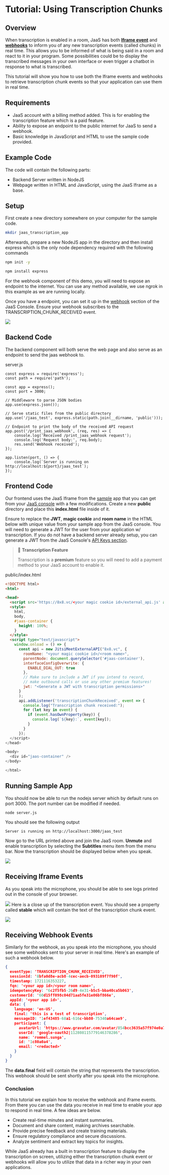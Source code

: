 # Tutorial: Using Transcription Chunks

## Overview

When transcription is enabled in a room, JaaS has both **[Iframe event](https://jitsi.github.io/handbook/docs/dev-guide/dev-guide-iframe-events/#transcriptionchunkreceived)** and **[webhooks](/jaas/docs/webhooks-payload#transcription_chunk_received)** to inform you of any new transcription events (called chunks) in real time. This allows you to be informed of what is being said in a room and react to it in your program. Some possibilities could be to display the transcribed messages in your own interface or even trigger a chatbot in response to what is transcribed.

This tutorial will show you how to use both the Iframe events and webhooks to retrieve transcription chunk events so that your application can use them in real time.

## Requirements

* JaaS account with a billing method added. This is for enabling the transcription feature which is a paid feature.
* Ability to expose an endpoint to the public internet for JaaS to send a webhook.
* Basic knowledge in JavaScript and HTML to use the sample code provided.

## Example Code

The code will contain the following parts:

* Backend Server written in NodeJS
* Webpage written in HTML and JavaScript, using the JaaS Iframe as a base.

## Setup

First create a new directory somewhere on your computer for the sample code. 

```bash
mkdir jaas_transcription_app

```

Afterwards, prepare a new NodeJS app in the directory and then install express which is the only node dependency required with the following commands

```bash
npm init -y

npm install express

```

For the webhook component of this demo, you will need to expose an endpoint to the internet. You can use any method available, we use ngrok in this example as we are running locally.

Once you have a endpoint, you can set it up in the [webhook](jaas-console-webhooks) section of the JaaS Console. Ensure your webhook subscribes to the TRANSCRIPTION_CHUNK_RECEIVED event.

![](../images/30a4fbc-Screenshot_2024-07-16_at_6.40.30_PM.png)

## Backend Code

The backend component will both serve the web page and also serve as an endpoint to send the jaas webhook to.

server.js
```
const express = require('express');
const path = require('path');

const app = express();
const port = 3000;

// Middleware to parse JSON bodies
app.use(express.json());

// Serve static files from the public directory
app.use('/jaas_test', express.static(path.join(__dirname, 'public')));

// Endpoint to print the body of the received API request
app.post('/print_jaas_webhook', (req, res) => {
    console.log('Received /print_jaas_webhook request');
    console.log('Request body:', req.body);
    res.send('Webhook received');
});

app.listen(port, () => {
    console.log(`Server is running on http://localhost:${port}/jaas_test`);
});

```

## Frontend Code

Our frontend uses the JaaS Iframe from the [sample](jaas-console-my-sample-app) app that you can get from your [JaaS console](https://jaas.8x8.vc/#/) with a few modifications. Create a new **public** directory and place this **index.html** file inside of it.

Ensure to replace the **JWT**, **magic cookie** and **room name** in the HTML below with unique value from your sample app from the JaaS console. You will need to generate a JWT for the user from your application w/ transcription. If you do not have a backend server already setup, you can generate a JWT from the JaaS Console's [API Keys section](https://jaas.8x8.vc/#/apikeys).

> 📘 **Transcription Feature**
> 
> Transcription is a **premium** feature so you will need to add a payment method to your JaaS account to enable it.
> 
> 

public/index.html
```html
<!DOCTYPE html>
<html>

<head>
  <script src='https://8x8.vc/<your magic cookie id>/external_api.js' async></script>
  <style>
    html,
    body,
    #jaas-container {
      height: 100%;
    }
  </style>
  <script type="text/javascript">
    window.onload = () => {
      const api = new JitsiMeetExternalAPI("8x8.vc", {
        roomName: "<your magic cookie id>/<room name>",
        parentNode: document.querySelector('#jaas-container'),
        interfaceConfigOverwrite: {
          ENABLE_DIAL_OUT: true
        },
        // Make sure to include a JWT if you intend to record,
        // make outbound calls or use any other premium features!
        jwt: "<Generate a JWT with transcription permissions>"
      }
      );
      api.addListener('transcriptionChunkReceived', event => {
        console.log("Transcription chunk received:");
        for (let key in event) {
          if (event.hasOwnProperty(key)) {
            console.log(`${key}:`, event[key]);
          }
        }
      });
  </script>
</head>

<body>
  <div id="jaas-container" />
</body>

</html>

```

## Running Sample App

You should now be able to run the nodejs server which by default runs on port 3000. The port number can be modified if needed.

```
node server.js

```

You should see the following output

```
Server is running on http://localhost:3000/jaas_test

```

Now go to the URL printed above and join the JaaS room. **Unmute** and enable transcription by selecting the **Subtitles** menu item from the menu bar. Now the transcription should be displayed below when you speak.

![](../images/c652253-Transcription_Test.gif)

## Receiving Iframe Events

As you speak into the microphone, you should be able to see logs printed out in the console of your browser.

![](../images/a5661e7-Screenshot_2024-07-16_at_6.32.00_PM.png)
Here is a close up of the transcription event. You should see a property called **stable** which will contain the text of the transcription chunk event.

![](../images/7be0326-image.png)

## Receiving Webhook Events

Similarly for the webhook, as you speak into the microphone, you should see some webhooks sent to your server in real time. Here's an example of such a webhook below.

```json
{
  eventType: 'TRANSCRIPTION_CHUNK_RECEIVED',
  sessionId: '8bfa0d8e-acb8-4cec-aecb-093109f7f90f',
  timestamp: 1721116353227,
  fqn: '<your app id>/<your room name>',
  idempotencyKey: '6c2f5fb5-26d9-4e31-b5c5-bba40ca5b063',
  customerId: '60d15ff098c04d71aa5fe31e06bf866e',
  appId: '<your app id>',
  data: {
    language: 'en-US',
    final: 'this is a test of transcription',
    messageID: '1ef43485-68a1-616c-bb80-75340a64cae9',
    participant: {
      avatarUrl: 'https://www.gravatar.com/avatar/854bcc3635a57f974e0a7c5b77d182ca?d=wavatar&size=200',
      userId: 'google-oauth2|112808115779146378286',
      name: 'rommel.sunga',
      id: '1c80a0a4',
      email: '<redacted>'
    }
  }
}

```

The **data.final** field will contain the string that represents the transcription. This webhook should be sent shortly after you speak into the microphone.

### Conclusion

In this tutorial we explain how to receive the webhook and iframe events. From there you can use the data you receive in real time to enable your app to respond in real time. A few ideas are below.

* Create real-time minutes and instant summaries.
* Document and share content, making archives searchable.
* Provide precise feedback and create training materials.
* Ensure regulatory compliance and secure discussions.
* Analyze sentiment and extract key topics for insights.

While JaaS already has a built in transcription feature to display the transcription on screen, utilizing either the transcription chunk event or webhooks will allow you to utilize that data in a richer way in your own applications.
